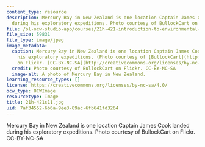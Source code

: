 ```yaml
---
content_type: resource
description: Mercury Bay in New Zealand is one location Captain James Cook landed
  during his exploratory expeditions. Photo courtesy of BullockCart on Flickr. CC-BY-NC-SA
file: /ol-ocw-studio-app/courses/21h-421-introduction-to-environmental-history-spring-2011/7af345526b6a9ee389ac6fb641fd3264_21h-421s11.jpg
file_size: 59831
file_type: image/jpeg
image_metadata:
  caption: Mercury Bay in New Zealand is one location Captain James Cook landed during
    his exploratory expeditions. (Photo courtesy of [BullockCart](http://www.flickr.com/photos/bullockcart/2341974220/)
    on Flickr. [CC-BY-NC-SA](http://creativecommons.org/licenses/by-nc-sa/2.0/deed.en))
  credit: Photo courtesy of BullockCart on Flickr. CC-BY-NC-SA
  image-alt: A photo of Mercury Bay in New Zealand.
learning_resource_types: []
license: https://creativecommons.org/licenses/by-nc-sa/4.0/
ocw_type: OCWImage
resourcetype: Image
title: 21h-421s11.jpg
uid: 7af34552-6b6a-9ee3-89ac-6fb641fd3264
---
```

Mercury Bay in New Zealand is one location Captain James Cook landed during his exploratory expeditions. Photo courtesy of BullockCart on Flickr. CC-BY-NC-SA